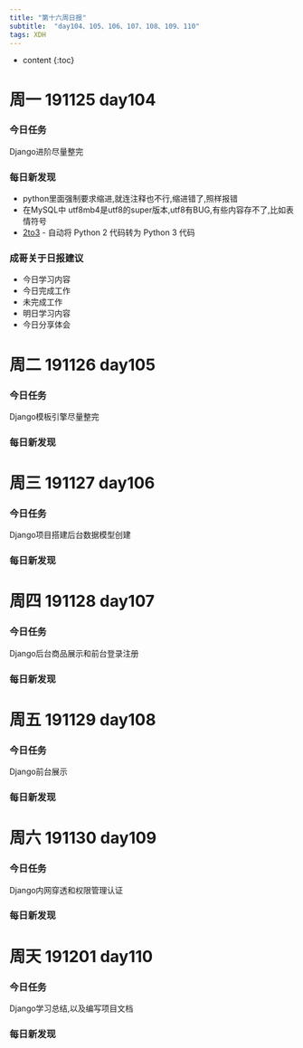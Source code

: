 ```yaml
---  
title: "第十六周日报"   
subtitle:  "day104、105、106、107、108、109、110"   
tags: XDH    
---  
```





* content
{:toc}




# 周一 191125 day104 
### 今日任务
Django进阶尽量整完

### 每日新发现
- python里面强制要求缩进,就连注释也不行,缩进错了,照样报错
- 在MySQL中 utf8mb4是utf8的super版本,utf8有BUG,有些内容存不了,比如表情符号
- [2to3](https://docs.python.org/zh-cn/3.7/library/2to3.html) - 自动将 Python 2 代码转为 Python 3 代码

### 成哥关于日报建议
- 今日学习内容
- 今日完成工作
- 未完成工作
- 明日学习内容
- 今日分享体会
# 周二 191126 day105
### 今日任务
Django模板引擎尽量整完

### 每日新发现

# 周三 191127 day106
### 今日任务
Django项目搭建后台数据模型创建


### 每日新发现

# 周四 191128 day107
### 今日任务
Django后台商品展示和前台登录注册

### 每日新发现

# 周五 191129 day108
### 今日任务
Django前台展示

### 每日新发现

# 周六 191130 day109
### 今日任务
Django内网穿透和权限管理认证


### 每日新发现

# 周天 191201 day110
### 今日任务
Django学习总结,以及编写项目文档



### 每日新发现



